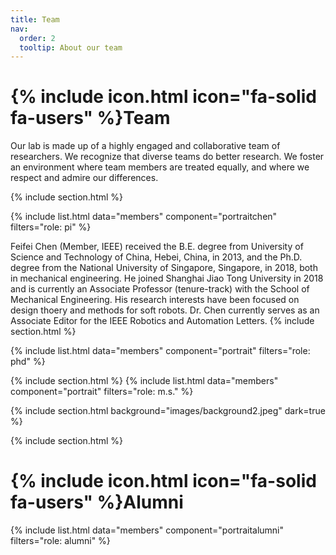 ```yaml
---
title: Team
nav:
  order: 2
  tooltip: About our team
---
```


# {% include icon.html icon="fa-solid fa-users" %}Team

Our lab is made up of a highly engaged and collaborative team of researchers. We recognize that diverse teams do better research. We foster an environment where team members are treated equally, and where we respect and admire our differences. 


{% include section.html %}

{% include list.html data="members" component="portraitchen" filters="role: pi" %}

Feifei Chen (Member, IEEE) received the B.E. degree from University of Science and Technology of China, Hebei, China, in 2013, and the Ph.D. degree from the National University of Singapore, Singapore, in 2018, both in mechanical engineering.
He joined Shanghai Jiao Tong University in 2018 and is currently an Associate Professor (tenure-track) with the School of Mechanical Engineering. His research interests have been focused on design thoery and methods for soft robots.
Dr. Chen currently serves as an Associate Editor for the IEEE Robotics and Automation Letters.
{% include section.html %}

{% include list.html data="members" component="portrait" filters="role: phd" %}

{% include section.html %}
{% include list.html data="members" component="portrait" filters="role: m.s." %}

{% include section.html background="images/background2.jpeg" dark=true %}


{% include section.html %}

# {% include icon.html icon="fa-solid fa-users" %}Alumni



{% include list.html data="members" component="portraitalumni" filters="role: alumni" %}

